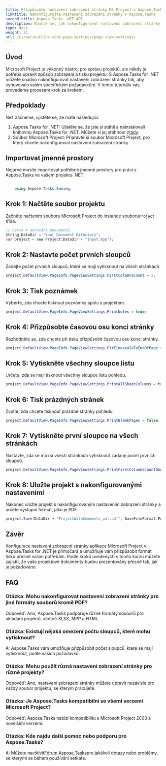 ```yaml
---
title: Přizpůsobte nastavení zobrazení stránky MS Project v Aspose.Tasks
linktitle: Nakonfigurujte nastavení zobrazení stránky v Aspose.Tasks
second_title: Aspose.Tasks .NET API
description: Naučte se, jak nakonfigurovat nastavení zobrazení stránky v Aspose.Tasks for .NET, abyste přizpůsobili formát tisku vašich dokumentů Microsoft Project.
type: docs
weight: 21
url: /cs/net/outline-code-page-settings/page-view-settings/
---
```

## Úvod
Microsoft Project je výkonný nástroj pro správu projektů, ale někdy je potřeba upravit způsob zobrazení a tisku projektu. S Aspose.Tasks for .NET můžete snadno nakonfigurovat nastavení zobrazení stránky tak, aby vyhovovalo vašim specifickým požadavkům. V tomto tutoriálu vás provedeme procesem krok za krokem.
## Předpoklady
Než začneme, ujistěte se, že máte následující:
1.  Aspose.Tasks for .NET: Ujistěte se, že jste si stáhli a nainstalovali knihovnu Aspose.Tasks for .NET. Můžete si jej stáhnout z[tady](https://releases.aspose.com/tasks/net/).
2. Soubor Microsoft Project: Připravte si soubor Microsoft Project, pro který chcete nakonfigurovat nastavení zobrazení stránky.

## Importovat jmenné prostory
Nejprve musíte importovat potřebné jmenné prostory pro práci s Aspose.Tasks ve vašem projektu .NET.
```csharp
    
    using Aspose.Tasks.Saving;
```
## Krok 1: Načtěte soubor projektu
 Začněte načtením souboru Microsoft Project do instance souboru`Project` třída.
```csharp
// Cesta k adresáři dokumentů.
String DataDir = "Your Document Directory";
var project = new Project(DataDir + "Input.mpp");
```
## Krok 2: Nastavte počet prvních sloupců
Zadejte počet prvních sloupců, které se mají vytisknout na všech stránkách.
```csharp
project.DefaultView.PageInfo.PageViewSettings.FirstColumnsCount = 2;
```
## Krok 3: Tisk poznámek
Vyberte, zda chcete tisknout poznámky spolu s projektem.
```csharp
project.DefaultView.PageInfo.PageViewSettings.PrintNotes = true;
```
## Krok 4: Přizpůsobte časovou osu konci stránky
Rozhodněte se, zda chcete při tisku přizpůsobit časovou osu konci stránky.
```csharp
project.DefaultView.PageInfo.PageViewSettings.FitTimescaleToEndOfPage = true;
```
## Krok 5: Vytiskněte všechny sloupce listu
Určete, zda se mají tisknout všechny sloupce listu pohledu.
```csharp
project.DefaultView.PageInfo.PageViewSettings.PrintAllSheetColumns = true;
```
## Krok 6: Tisk prázdných stránek
Zvolte, zda chcete tisknout prázdné stránky pohledu.
```csharp
project.DefaultView.PageInfo.PageViewSettings.PrintBlankPages = false;
```
## Krok 7: Vytiskněte první sloupce na všech stránkách
Nastavte, zda se má na všech stránkách vytisknout zadaný počet prvních sloupců.
```csharp
project.DefaultView.PageInfo.PageViewSettings.PrintFirstColumnsCountOnAllPages = true;
```
## Krok 8: Uložte projekt s nakonfigurovanými nastaveními
Nakonec uložte projekt s nakonfigurovaným nastavením zobrazení stránky a určete výstupní formát, jako je PDF.
```csharp
project.Save(DataDir + "ProjectWithComments_out.pdf", SaveFileFormat.Pdf);
```

## Závěr
Konfigurace nastavení zobrazení stránky aplikace Microsoft Project v Aspose.Tasks for .NET je přímočará a umožňuje vám přizpůsobit formát tisku přesně vašim potřebám. Podle kroků uvedených v tomto kurzu můžete zajistit, že vaše projektové dokumenty budou prezentovány přesně tak, jak je požadováno.
## FAQ
### Otázka: Mohu nakonfigurovat nastavení zobrazení stránky pro jiné formáty souborů kromě PDF?
Odpověď: Ano, Aspose.Tasks podporuje různé formáty souborů pro ukládání projektů, včetně XLSX, MPP a HTML.
### Otázka: Existují nějaká omezení počtu sloupců, které mohu vytisknout?
A: Aspose.Tasks vám umožňuje přizpůsobit počet sloupců, které se mají vytisknout, podle vašich požadavků.
### Otázka: Mohu použít různá nastavení zobrazení stránky pro různé projekty?
Odpověď: Ano, nastavení zobrazení stránky můžete upravit nezávisle pro každý soubor projektu, se kterým pracujete.
### Otázka: Je Aspose.Tasks kompatibilní se všemi verzemi Microsoft Project?
Odpověď: Aspose.Tasks nabízí kompatibilitu s Microsoft Project 2003 a novějšími verzemi.
### Otázka: Kde najdu další pomoc nebo podporu pro Aspose.Tasks?
 A: Můžete navštívit[Fórum Aspose.Tasks](https://forum.aspose.com/c/tasks/15)pro jakékoli dotazy nebo problémy, se kterými se během používání setkáte.